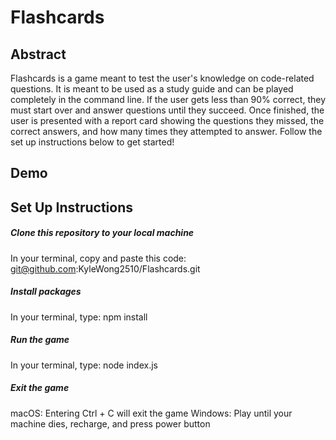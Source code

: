 # Flashcards

## Abstract
Flashcards is a game meant to test the user's knowledge on code-related questions.  It is meant to be used as a study guide and can be played completely in the command line.  If the user gets less than 90% correct, they must start over and answer questions until they succeed.  Once finished, the user is presented with a report card showing the questions they missed, the correct answers, and how many times they attempted to answer.  Follow the set up instructions below to get started!

## Demo


## Set Up Instructions

##### Clone this repository to your local machine
In your terminal, copy and paste this code: git@github.com:KyleWong2510/Flashcards.git

##### Install packages
In your terminal, type: npm install

##### Run the game
In your terminal, type: node index.js

##### Exit the game
macOS: Entering Ctrl + C will exit the game
Windows: Play until your machine dies, recharge, and press power button
 